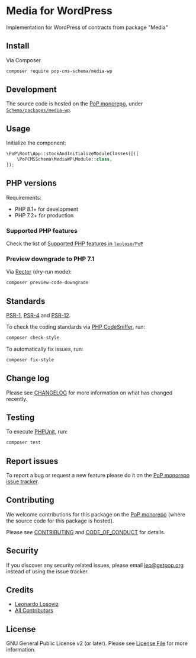 # Media for WordPress

<!--
[![Build Status][ico-travis]][link-travis]
[![Quality Score][ico-code-quality]][link-code-quality]
[![Software License][ico-license]](LICENSE.md)
[![Latest Version on Packagist][ico-version]][link-packagist]
[![Coverage Status][ico-scrutinizer]][link-scrutinizer]
[![Total Downloads][ico-downloads]][link-downloads]
-->

Implementation for WordPress of contracts from package "Media"

## Install

Via Composer

``` bash
composer require pop-cms-schema/media-wp
```

## Development

The source code is hosted on the [PoP monorepo](https://github.com/leoloso/PoP), under [`Schema/packages/media-wp`](https://github.com/leoloso/PoP/tree/master/layers/Schema/packages/media-wp).

## Usage

Initialize the component:

``` php
\PoP\Root\App::stockAndInitializeModuleClasses([([
    \PoPCMSSchema\MediaWP\Module::class,
]);
```

## PHP versions

Requirements:

- PHP 8.1+ for development
- PHP 7.2+ for production

### Supported PHP features

Check the list of [Supported PHP features in `leoloso/PoP`](https://github.com/leoloso/PoP/blob/master/docs/supported-php-features.md)

### Preview downgrade to PHP 7.1

Via [Rector](https://github.com/rectorphp/rector) (dry-run mode):

```bash
composer preview-code-downgrade
```

## Standards

[PSR-1](https://www.php-fig.org/psr/psr-1), [PSR-4](https://www.php-fig.org/psr/psr-4) and [PSR-12](https://www.php-fig.org/psr/psr-12).

To check the coding standards via [PHP CodeSniffer](https://github.com/squizlabs/PHP_CodeSniffer), run:

``` bash
composer check-style
```

To automatically fix issues, run:

``` bash
composer fix-style
```

## Change log

Please see [CHANGELOG](CHANGELOG.md) for more information on what has changed recently.

## Testing

To execute [PHPUnit](https://phpunit.de/), run:

``` bash
composer test
```

## Report issues

To report a bug or request a new feature please do it on the [PoP monorepo issue tracker](https://github.com/leoloso/PoP/issues).

## Contributing

We welcome contributions for this package on the [PoP monorepo](https://github.com/leoloso/PoP) (where the source code for this package is hosted).

Please see [CONTRIBUTING](CONTRIBUTING.md) and [CODE_OF_CONDUCT](CODE_OF_CONDUCT.md) for details.

## Security

If you discover any security related issues, please email leo@getpop.org instead of using the issue tracker.

## Credits

- [Leonardo Losoviz][link-author]
- [All Contributors][link-contributors]

## License

GNU General Public License v2 (or later). Please see [License File](LICENSE.md) for more information.

[ico-version]: https://img.shields.io/packagist/v/pop-cms-schema/media-wp.svg?style=flat-square
[ico-license]: https://img.shields.io/badge/license-GPLv2-brightgreen.svg?style=flat-square
[ico-travis]: https://img.shields.io/travis/pop-cms-schema/media-wp/master.svg?style=flat-square
[ico-scrutinizer]: https://img.shields.io/scrutinizer/coverage/g/pop-cms-schema/media-wp.svg?style=flat-square
[ico-code-quality]: https://img.shields.io/scrutinizer/g/pop-cms-schema/media-wp.svg?style=flat-square
[ico-downloads]: https://img.shields.io/packagist/dt/pop-cms-schema/media-wp.svg?style=flat-square

[link-packagist]: https://packagist.org/packages/pop-cms-schema/media-wp
[link-travis]: https://travis-ci.org/pop-cms-schema/media-wp
[link-scrutinizer]: https://scrutinizer-ci.com/g/pop-cms-schema/media-wp/code-structure
[link-code-quality]: https://scrutinizer-ci.com/g/pop-cms-schema/media-wp
[link-downloads]: https://packagist.org/packages/pop-cms-schema/media-wp
[link-author]: https://github.com/leoloso
[link-contributors]: ../../../../../../contributors
